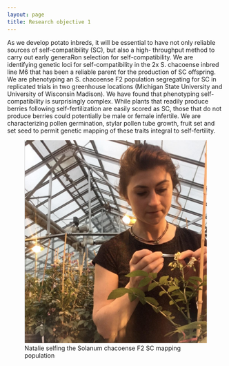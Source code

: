 ```yaml
---
layout: page
title: Research objective 1
---
```

As we develop potato inbreds, it will be essential to have not only reliable sources of self-compatibility (SC), but also a high-
throughput method to carry out early generaRon selection for self-compatibility. We are identifying genetic loci for self-compatibility in the 2x S. chacoense inbred line M6 that has been a reliable parent for the production of SC offspring. We are phenotyping an S. chacoense F2 population segregating for SC in replicated trials in two greenhouse locations (Michigan State University and University of Wisconsin Madison). We have found that phenotyping self-compatibility is surprisingly complex. While plants that readily produce berries following self-fertilization are easily scored as SC, those that do not produce berries could potentially be male or female infertile.
We are characterizing pollen germination, stylar pollen tube growth, fruit set and set seed to permit genetic mapping of these traits integral to self-fertility.

<figure>
  <img alt="An image with a caption" src="/natalie.png" class="lead" data-width="800" data-height="100" />
  <figcaption>Natalie selfing the Solanum chacoense F2 SC mapping population</figcaption>
</figure>
